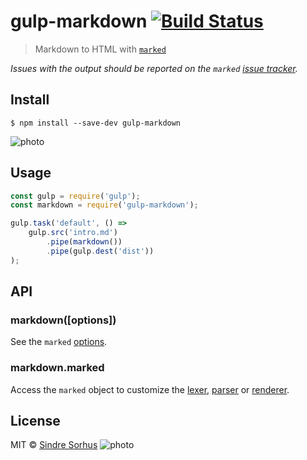 
# gulp-markdown [![Build Status](https://travis-ci.org/sindresorhus/gulp-markdown.svg?branch=master)](https://travis-ci.org/sindresorhus/gulp-markdown)

> Markdown to HTML with [`marked`](https://github.com/chjj/marked)

*Issues with the output should be reported on the `marked` [issue tracker](https://github.com/chjj/marked/issues).*


## Install

```
$ npm install --save-dev gulp-markdown
```

![photo](http://imagecache6.allposters.com/LRG/19/1919/IXM9D00Z.jpg)

## Usage

```js
const gulp = require('gulp');
const markdown = require('gulp-markdown');

gulp.task('default', () =>
	gulp.src('intro.md')
		.pipe(markdown())
		.pipe(gulp.dest('dist'))
);
```


## API

### markdown([options])

See the `marked` [options](https://github.com/chjj/marked#options-1).

### markdown.marked

Access the `marked` object to customize the [lexer](https://github.com/chjj/marked#access-to-lexer-and-parser), [parser](https://github.com/chjj/marked#access-to-lexer-and-parser) or [renderer](https://github.com/chjj/marked#renderer).


## License

MIT © [Sindre Sorhus](https://sindresorhus.com)
![photo](https://ongoingpro.com/wp-content/uploads/2014/05/ten-inspiring-photographer-quotes-ansel-adams-620x3201-620x320.jpg)
